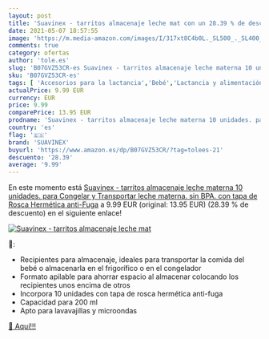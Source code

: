 ```yaml
---
layout: post
title: 'Suavinex - tarritos almacenaje leche mat con un 28.39 % de descuento'
date: 2021-05-07 18:57:55
image: 'https://m.media-amazon.com/images/I/317xt8C4b0L._SL500_._SL400_.jpg'
comments: true
category: ofertas
author: 'tole.es'
slug: 'B07GVZ53CR-es Suavinex - tarritos almacenaje leche materna 10 unidades....'
sku: 'B07GVZ53CR-es'
tags: [ 'Accesorios para la lactancia','Bebé','Lactancia y alimentación','Recipientes para leche materna','suavinex', ]
actualPrice: 9.99 EUR
currency: EUR
price: 9.99
comparePrice: 13.95 EUR
prodname: 'Suavinex - tarritos almacenaje leche materna 10 unidades. para Congelar y Transportar leche materna. sin BPA. con tapa de Rosca Hermética anti-Fuga'
country: 'es'
flag: '🇪🇸'
brand: 'SUAVINEX'
buyurl: 'https://www.amazon.es/dp/B07GVZ53CR/?tag=tolees-21'
descuento: '28.39'
average: '9.99'
---
```


En este momento está [Suavinex - tarritos almacenaje leche materna 10 unidades. para Congelar y Transportar leche materna. sin BPA. con tapa de Rosca Hermética anti-Fuga](https://www.amazon.es/dp/B07GVZ53CR/?tag=tolees-21) a 9.99 EUR (original: 13.95 EUR) (28.39 %  de descuento) en el siguiente enlace!

[![Suavinex - tarritos almacenaje leche mat](https://m.media-amazon.com/images/I/317xt8C4b0L._SL500_._SL400_.jpg)](https://www.amazon.es/dp/B07GVZ53CR/?tag=tolees-21)

🔎:

- Recipientes para almacenaje, ideales para transportar la comida del bebé o almacenarla en el frigorífico o en el congelador
- Formato apilable para ahorrar espacio al almacenar colocando los recipientes unos encima de otros
- Incorpora 10 unidades con tapa de rosca hermética anti-fuga
- Capacidad para 200 ml
- Apto para lavavajillas y microondas

[🛒 Aquí!!!](https://www.amazon.es/dp/B07GVZ53CR/?tag=tolees-21)
